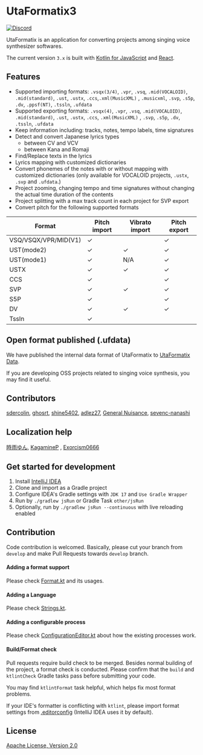 # UtaFormatix3

[![Discord](https://img.shields.io/discord/984044285584359444?style=for-the-badge&label=discord&logo=discord&logoColor=ffffff&color=7389D8&labelColor=6A7EC2)](https://discord.gg/TyEcQ6P73y)

UtaFormatix is an application for converting projects among singing voice synthesizer softwares.

The current version `3.x` is built with [Kotlin for JavaScript](https://kotlinlang.org/docs/js-overview.html)
and [React](https://github.com/facebook/react).

## Features

- Supported importing
  formats: `.vsqx(3/4)`, `.vpr`, `.vsq`, `.mid(VOCALOID)`, `.mid(standard)`, `.ust`, `.ustx`, `.ccs`,`.xml(MusicXML)`
  , `.musicxml`, `.svp`, `.s5p`, `.dv`, `.ppsf(NT)`, `.tssln`, `.ufdata`
- Supported exporting
  formats: `.vsqx(4)`, `.vpr`, `.vsq`, `.mid(VOCALOID)`, `.mid(standard)`, `.ust`, `.ustx`, `.ccs`, `.xml(MusicXML)`
  , `.svp`, `.s5p`, `.dv`, `.tssln`, `.ufdata`
- Keep information including: tracks, notes, tempo labels, time signatures
- Detect and convert Japanese lyrics types
    - between CV and VCV
    - between Kana and Romaji
- Find/Replace texts in the lyrics
- Lyrics mapping with customized dictionaries
- Convert phonemes of the notes with or without mapping with customized dictionaries (only available for VOCALOID
  projects, `.ustx`, `.svp` and `.ufdata`.)
- Project zooming, changing tempo and time signatures without changing the actual time duration of the contents
- Project splitting with a max track count in each project for SVP export
- Convert pitch for the following supported formats

| Format               | Pitch import | Vibrato import | Pitch export |
|----------------------|--------------|----------------|--------------|
| VSQ/VSQX/VPR/MID(V1) | ✓            |                | ✓            |
| UST(mode2)           | ✓            | ✓              | ✓            |
| UST(mode1)           | ✓            | N/A            | ✓            |
| USTX                 | ✓            | ✓              | ✓            |
| CCS                  | ✓            |                | ✓            |
| SVP                  | ✓            | ✓              | ✓            |
| S5P                  | ✓            |                | ✓            |
| DV                   | ✓            | ✓              | ✓            |
| Tssln                | ✓            |                |              |

## Open format published (.ufdata)

We have published the internal data format of UtaFormatix
to [UtaFormatix Data](https://github.com/sdercolin/utaformatix-data).

If you are developing OSS projects related to singing voice synthesis, you may find it useful.

## Contributors

[sdercolin](https://github.com/sdercolin), [ghosrt](https://github.com/ghosrt), [shine5402](https://github.com/shine5402), [adlez27](https://github.com/adlez27), [
General Nuisance](https://github.com/GeneralNuisance0), [sevenc-nanashi](https://github.com/sevenc-nanashi)

## Localization help

[時雨ゆん](https://twitter.com/Yun_Shigure), [KagamineP](https://github.com/KagamineP)
, [Exorcism0666](https://github.com/Exorcism0666)

## Get started for development

1. Install [IntelliJ IDEA](https://www.jetbrains.com/idea/)
2. Clone and import as a Gradle project
3. Configure IDEA's Gradle settings with `JDK 17` and `Use Gradle Wrapper`
4. Run by `./gradlew jsRun` or Gradle Task `other/jsRun`
5. Optionally, run by `./gradlew jsRun --continuous` with live reloading enabled

## Contribution

Code contribution is welcomed. Basically, please cut your branch from `develop` and make Pull Requests towards `develop`
branch.

#### Adding a format support

Please check [Format.kt](src/jsMain/kotlin/model/Format.kt) and its usages.

#### Adding a Language

Please check [Strings.kt](src/jsMain/kotlin/ui/strings/Strings.kt).

#### Adding a configurable process

Please check [ConfigurationEditor.kt](src/jsMain/kotlin/ui/ConfigurationEditor.kt)
about how the existing processes work.

#### Build/Format check

Pull requests require build check to be merged. Besides normal building of the project, a format check is conducted.
Please confirm that the `build` and `ktlintCheck` Gradle tasks pass before submitting your code.

You may find `ktlintFormat` task helpful, which helps fix most format problems.

If your IDE's formatter is conflicting with `ktlint`, please import format settings
from [.editorconfig](.editorconfig) (IntelliJ IDEA uses it by default).

## License

[Apache License, Version 2.0](LICENSE.md)
